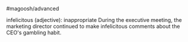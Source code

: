 #magoosh/advanced

infelicitous (adjective): inappropriate 
During the executive meeting, the marketing director continued to make infelicitous comments about the 
CEO's gambling habit. 
